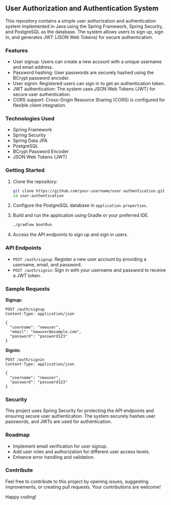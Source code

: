 ## User Authorization and Authentication System

This repository contains a simple user authorization and authentication system implemented in Java using the Spring Framework, Spring Security, and PostgreSQL as the database. The system allows users to sign up, sign in, and generates JWT (JSON Web Tokens) for secure authentication.

### Features

- User signup: Users can create a new account with a unique username and email address.
- Password hashing: User passwords are securely hashed using the BCrypt password encoder.
- User signin: Registered users can sign in to get an authentication token.
- JWT authentication: The system uses JSON Web Tokens (JWT) for secure user authentication.
- CORS support: Cross-Origin Resource Sharing (CORS) is configured for flexible client integration.

### Technologies Used

- Spring Framework
- Spring Security
- Spring Data JPA
- PostgreSQL
- BCrypt Password Encoder
- JSON Web Tokens (JWT)

### Getting Started

1. Clone the repository:

   ```bash
   git clone https://github.com/your-username/user-authentication.git
   cd user-authentication
   ```

2. Configure the PostgreSQL database in `application.properties`.

3. Build and run the application using Gradle or your preferred IDE.

   ```bash
   ./gradlew bootRun
   ```

4. Access the API endpoints to sign up and sign in users.

### API Endpoints

- `POST /auth/signup`: Register a new user account by providing a username, email, and password.
- `POST /auth/signin`: Sign in with your username and password to receive a JWT token.

### Sample Requests

**Signup:**

```http
POST /auth/signup
Content-Type: application/json

{
  "username": "newuser",
  "email": "newuser@example.com",
  "password": "password123"
}
```

**Signin:**

```http
POST /auth/signin
Content-Type: application/json

{
  "username": "newuser",
  "password": "password123"
}
```

### Security

This project uses Spring Security for protecting the API endpoints and ensuring secure user authentication. The system securely hashes user passwords, and JWTs are used for authentication.

### Roadmap

- Implement email verification for user signup.
- Add user roles and authorization for different user access levels.
- Enhance error handling and validation.

### Contribute

Feel free to contribute to this project by opening issues, suggesting improvements, or creating pull requests. Your contributions are welcome!

Happy coding!
